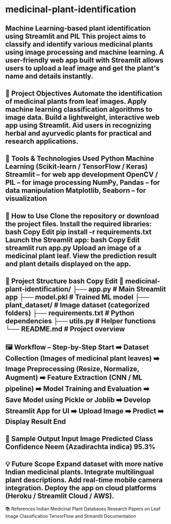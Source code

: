# medicinal-plant-identification
Machine Learning-based plant identification using Streamlit and PIL
This project aims to classify and identify various medicinal plants using image processing and machine learning. A user-friendly web app built with Streamlit allows users to upload a leaf image and get the plant's name and details instantly.
---
🎯 Project Objectives
Automate the identification of medicinal plants from leaf images.
Apply machine learning classification algorithms to image data.
Build a lightweight, interactive web app using Streamlit.
Aid users in recognizing herbal and ayurvedic plants for practical and research applications.
---
🧰 Tools & Technologies Used
Python
Machine Learning (Scikit-learn / TensorFlow / Keras)
Streamlit – for web app development
OpenCV / PIL – for image processing
NumPy, Pandas – for data manipulation
Matplotlib, Seaborn – for visualization
---
🔧 How to Use
Clone the repository or download the project files.
Install the required libraries:
bash
Copy
Edit
pip install -r requirements.txt
Launch the Streamlit app:
bash
Copy
Edit
streamlit run app.py
Upload an image of a medicinal plant leaf.
View the prediction result and plant details displayed on the app.
---
📘 Project Structure
bash
Copy
Edit
📁 medicinal-plant-identification/
├── app.py                  # Main Streamlit app
├── model.pkl               # Trained ML model
├── plant_dataset/          # Image dataset (categorized folders)
├── requirements.txt        # Python dependencies
├── utils.py                # Helper functions
└── README.md               # Project overview
---
🖼️ Workflow – Step-by-Step
Start
➡️ Dataset Collection (Images of medicinal plant leaves)
➡️ Image Preprocessing (Resize, Normalize, Augment)
➡️ Feature Extraction (CNN / ML pipeline)
➡️ Model Training and Evaluation
➡️ Save Model using Pickle or Joblib
➡️ Develop Streamlit App for UI
➡️ Upload Image ➡️ Predict ➡️ Display Result
End
---
🧪 Sample Output
Input Image	Predicted Class	Confidence
Neem (Azadirachta indica)	95.3%
---
💡 Future Scope
Expand dataset with more native Indian medicinal plants.
Integrate multilingual plant descriptions.
Add real-time mobile camera integration.
Deploy the app on cloud platforms (Heroku / Streamlit Cloud / AWS).
---
📚 References
Indian Medicinal Plant Databases
Research Papers on Leaf Image Classification
TensorFlow and Streamlit Documentation
